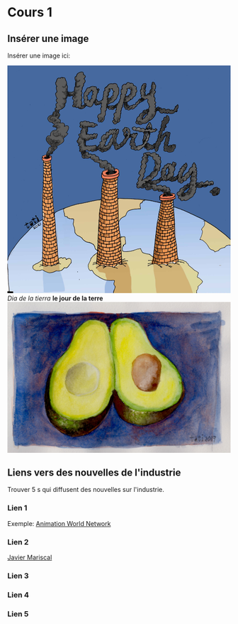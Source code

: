 # Cours 1
## Insérer une image
Insérer une image ici: 

![image1](image/Earth%20Day%20(web).jpg)
*Dia de la tierra*
**le jour de la terre**
 ![image1](image/06%20Aguacates.jpg)

## Liens vers des nouvelles de l'industrie
Trouver 5 s qui diffusent des nouvelles sur l'industrie.

### Lien 1 
Exemple: [Animation World Network](https://www.awn.com/)

### Lien 2 
[Javier Mariscal](https://mariscal.com/en/welcome)

### Lien 3 


### Lien 4 


### Lien 5 
